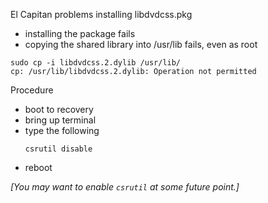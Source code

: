 El Capitan problems installing libdvdcss.pkg

* installing the package fails
* copying the shared library into /usr/lib fails, even
  as root

```
sudo cp -i libdvdcss.2.dylib /usr/lib/
cp: /usr/lib/libdvdcss.2.dylib: Operation not permitted
```
Procedure

* boot to recovery
* bring up terminal
* type the following
  ```
  csrutil disable
  ```
* reboot

*[You may want to enable `csrutil` at some future point.]*
